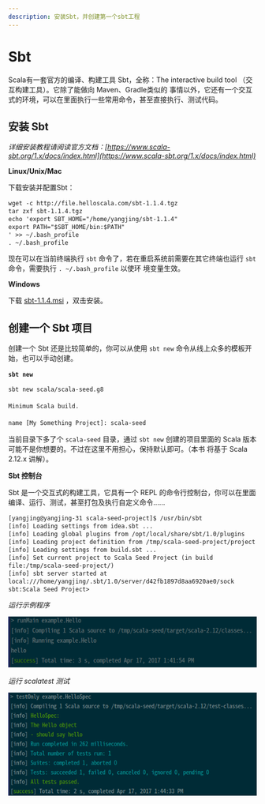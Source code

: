 ```yaml
---
description: 安装Sbt，并创建第一个sbt工程
---
```



# Sbt

Scala有一套官方的编译、构建工具 Sbt，全称：The interactive build tool （交互构建工具）。它除了能做向 Maven、Gradle类似的
事情以外，它还有一个交互式的环境，可以在里面执行一些常用命令，甚至直接执行、测试代码。

## 安装 Sbt

*详细安装教程请阅读官方文档：[https://www.scala-sbt.org/1.x/docs/index.html](https://www.scala-sbt.org/1.x/docs/index.html)*

**Linux/Unix/Mac**

下载安装并配置Sbt：

```
wget -c http://file.helloscala.com/sbt-1.1.4.tgz
tar zxf sbt-1.1.4.tgz
echo 'export SBT_HOME="/home/yangjing/sbt-1.1.4"
export PATH="$SBT_HOME/bin:$PATH"
' >> ~/.bash_profile
. ~/.bash_profile
```

现在可以在当前终端执行 `sbt` 命令了，若在重启系统前需要在其它终端也运行 `sbt` 命令，需要执行 `. ~/.bash_profile` 以使环
境变量生效。

**Windows**

下载 [sbt-1.1.4.msi](http://file.helloscala.com/sbt-1.1.4.msi) ，双击安装。

## 创建一个 Sbt 项目

创建一个 Sbt 还是比较简单的，你可以从使用 `sbt new` 命令从线上众多的模板开始，也可以手动创建。

**`sbt new`**

```bash
sbt new scala/scala-seed.g8

Minimum Scala build. 

name [My Something Project]: scala-seed

```

当前目录下多了个 `scala-seed` 目录，通过 `sbt new` 创建的项目里面的 Scala 版本可能不是你想要的。不过在这里不用担心，保持默认即可。（本书
将基于 Scala 2.12.x 讲解）。

**Sbt 控制台**

Sbt 是一个交互式的构建工具，它具有一个 REPL 的命令行控制台，你可以在里面编译、运行、测试，甚至打包及执行自定义命令……

```
[yangjing@yangjing-31 scala-seed-project]$ /usr/bin/sbt
[info] Loading settings from idea.sbt ...
[info] Loading global plugins from /opt/local/share/sbt/1.0/plugins
[info] Loading project definition from /tmp/scala-seed-project/project
[info] Loading settings from build.sbt ...
[info] Set current project to Scala Seed Project (in build file:/tmp/scala-seed-project/)
[info] sbt server started at local:///home/yangjing/.sbt/1.0/server/d42fb1897d8aa6920ae0/sock
sbt:Scala Seed Project>
```

*运行示例程序*

![runMain example.Hello](imgs/01.1.runMain.png)

*运行 scalatest 测试*

![testOnly example.HelloSpec](imgs/01.1.testOnly.png)
